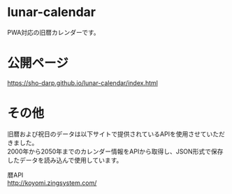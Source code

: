 # lunar-calendar

PWA対応の旧暦カレンダーです。  

# 公開ページ
https://sho-darp.github.io/lunar-calendar/index.html


# その他
旧暦および祝日のデータは以下サイトで提供されているAPIを使用させていただきました。  
2000年から2050年までのカレンダー情報をAPIから取得し、JSON形式で保存したデータを読み込んで使用しています。
 
暦API  
http://koyomi.zingsystem.com/
